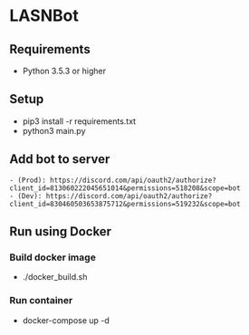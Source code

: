# LASNBot

## Requirements
 - Python 3.5.3 or higher

## Setup
 - pip3 install -r requirements.txt
 - python3 main.py

## Add bot to server 
    - (Prod): https://discord.com/api/oauth2/authorize?client_id=813060222045651014&permissions=518208&scope=bot
    - (Dev): https://discord.com/api/oauth2/authorize?client_id=830460503653875712&permissions=519232&scope=bot

## Run using Docker
 ### Build docker image
  - ./docker_build.sh
 ### Run container   
  - docker-compose up -d    
